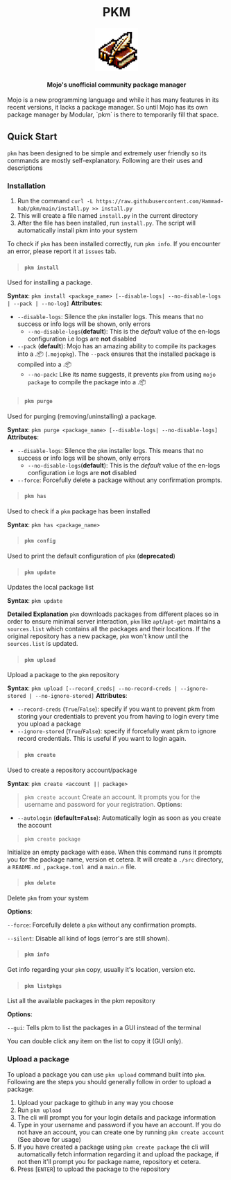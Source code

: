 <div align="center">
  <h1>PKM</h1>
  <img src="docs/icon.png" width="100px"/>
  <h4>Mojo's unofficial community package manager</h4>
  <p align="center">
</div>
Mojo is a new programming language and while it has many features in its recent versions, it lacks a package manager. So until Mojo has its own package manager by Modular, `pkm` is there to temporarily fill that space.

## Quick Start

`pkm` has been designed to be simple and extremely user friendly so its commands are mostly self-explanatory. Following are their uses and descriptions

### Installation

1) Run the command `curl -L https://raw.githubusercontent.com/Hammad-hab/pkm/main/install.py >> install.py`
2) This will create a file named `install.py` in the current directory
3) After the file has been installed, run `install.py`. The script will automatically install pkm into your system

To check if `pkm` has been installed correctly, run `pkm info`. If you encounter an error, please report it at `issues` tab.

> #### `pkm install`

Used for installing a package.

**Syntax**:
          `pkm install <package_name> [--disable-logs| --no-disable-logs | --pack | --no-log]`
**Attributes**:

* `--disable-logs`: Silence the `pkm` installer logs. This means that no success or info logs will be shown, only errors
  * `--no-disable-logs`(**default**): This is the *default* value of the en-logs configuration i.e logs are **not** disabled
* `--pack` (**default**): Mojo has an amazing ability to compile its packages into a
  .📦 (`.mojopkg`). The `--pack` ensures that the installed package is compiled into a .📦
  * `--no-pack`: Like its name suggests, it prevents `pkm` from
    using `mojo package` to compile the package into a .📦

> #### `pkm purge`

Used for purging (removing/uninstalling) a package.

**Syntax**:
        `pkm purge <package_name> [--disable-logs| --no-disable-logs]`
**Attributes**:

* `--disable-logs`: Silence the `pkm` installer logs. This means that no success or info logs will be shown, only errors
  * `--no-disable-logs`(**default**): This is the *default* value of the en-logs configuration i.e logs are **not** disabled
* `--force`: Forcefully delete a package without any confirmation prompts.

> #### `pkm has`

Used to check if a `pkm` package has been installed

**Syntax**:
        `pkm has <package_name>`

> #### `pkm config`

Used to print the default configuration of `pkm`
(**deprecated**)

> #### `pkm update`

Updates the local package list

**Syntax**:
          `pkm update`

**Detailed Explanation**
`pkm` downloads packages from different places so in order to ensure minimal server interaction, `pkm` like `apt`/`apt-get` maintains a `sources.list` which contains all the packages and their locations.
If the original repository has a new package, `pkm` won't know until the `sources.list` is updated.

> #### `pkm upload`

Upload a package to the `pkm` repository

**Syntax**:
         `pkm upload [--record_creds| --no-record-creds | --ignore-stored | --no-ignore-stored]`
**Attributes**:

* `--record-creds` (`True`/`False`): specify if you want to prevent pkm from storing your credentials to prevent you from  having to login every time you upload a package
* `--ignore-stored` (`True`/`False`): specify if forcefully want pkm to ignore record credentials. This is useful if you want
  to login again.

> #### `pkm create`

Used to create a repository account/package

**Syntax**:
          `pkm create <account || package>`

> `pkm create account`
> Create an account. It prompts you for the username and password for your registration.
> **Options**:

* `--autologin` (**default=`False`**): Automatically login as soon as you create the account

> `pkm create package`

Initialize an empty package with ease. When this command runs it prompts you for the package name, version et cetera.
It will create a `./src` directory, a `README.md `, `package.toml `and a `main.🔥` file.

> #### `pkm delete`

Delete `pkm` from your system

**Options**:

`--force`: Forcefully delete a `pkm` without any confirmation prompts.

`--silent`: Disable all kind of logs (error's are still shown).

> #### `pkm info`

Get info regarding your `pkm` copy, usually it's location, version etc.

> #### `pkm listpkgs`

List all the available packages in the pkm repository

**Options**:

`--gui`: Tells pkm to list the packages in a GUI instead of the terminal

You can double click any item on the list to copy it (GUI only).

### Upload a package

To upload a package you can use `pkm upload` command built into `pkm`. Following are the steps you should generally follow in order to upload a package:

1) Upload your package to github in any way you choose
2) Run `pkm upload`
3) The cli will prompt you for your login details and package information
4) Type in your username and password if you have an account. If you do not have an account, you can create one by running `pkm create account` (See above for usage)
5) If you have created a package using `pkm create package` the cli will automatically fetch information regarding it and upload the package, if not then it'll prompt you for package name, repository et cetera.
6) Press [`ENTER`] to upload the package to the repository
